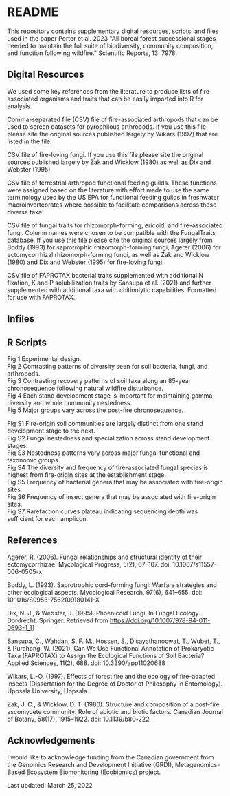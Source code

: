 # README

This repository contains supplementary digital resources, scripts, and files used in the paper Porter et al. 2023 "All boreal forest successional stages needed to maintain the full suite of biodiversity, community composition, and function following wildfire." Scientific Reports, 13: 7978.

## Digital Resources

We used some key references from the literature to produce lists of fire-associated organisms and traits that can be easily imported into R for analysis.

Comma-separated file (CSV) file of fire-associated arthropods that can be used to screen datasets for pyrophilous arthropods.  If you use this file please site the original sources published largely by Wikars (1997) that are listed in the file.  

CSV file of fire-loving fungi.  If you use this file please site the original sources published largely by Zak and Wicklow (1980) as well as Dix and Webster (1995). 

CSV file of terrestrial arthropod functional feeding guilds.  These functions were assigned based on the literature with effort made to use the same terminology used by the US EPA for functional feeding guilds in freshwater macroinvertebrates where possible to facilitate comparisons across these diverse taxa.

CSV file of fungal traits for rhizomorph-forming, ericoid, and fire-associated fungi.  Column names were chosen to be compatible with the FungalTraits database.  If you use this file please cite the original sources largely from Boddy (1993) for saprotrophic rhizomorph-forming fungi,  Agerer (2006) for ectomycorrhizal rhizomorph-forming fungi, as well as Zak and Wicklow (1980) and Dix and Webster (1995) for fire-loving fungi.

CSV file of FAPROTAX bacterial traits supplemented with additional N fixation, K and P solubilization traits by Sansupa et al. (2021) and further supplemented with additional taxa with chitinolytic capabilities.  Formatted for use with FAPROTAX.

## Infiles



## R Scripts


Fig 1 Experimental design.  
Fig 2 Contrasting patterns of diversity seen for soil bacteria, fungi, and arthropods.  
Fig 3 Contrasting recovery patterns of soil taxa along an 85-year chronosequence following natural wildfire disturbance.  
Fig 4 Each stand development stage is important for maintaining gamma diversity and whole community nestedness.  
Fig 5 Major groups vary across the post-fire chronosequence.  

Fig S1 Fire-origin soil communities are largely distinct from one stand development stage to the next.  
Fig S2 Fungal nestedness and specialization across stand development stages.  
Fig S3 Nestedness patterns vary across major fungal functional and taxonomic groups.  
Fig S4 The diversity and frequency of fire-associated fungal species is highest from fire-origin sites at the establishment stage.  
Fig S5 Frequency of bacterial genera that may be associated with fire-origin sites.  
Fig S6 Frequency of insect genera that may be associated with fire-origin sites.  
Fig S7 Rarefaction curves plateau indicating sequencing depth was sufficient for each amplicon.  


## References

Agerer, R. (2006). Fungal relationships and structural identity of their ectomycorrhizae. Mycological Progress, 5(2), 67–107. doi: 10.1007/s11557-006-0505-x

Boddy, L. (1993). Saprotrophic cord-forming fungi: Warfare strategies and other ecological aspects. Mycological Research, 97(6), 641–655. doi: 10.1016/S0953-7562(09)80141-X

Dix, N. J., & Webster, J. (1995). Phoenicoid Fungi. In Fungal Ecology. Dordrecht: Springer. Retrieved from https://doi.org/10.1007/978-94-011-0693-1_11

Sansupa, C., Wahdan, S. F. M., Hossen, S., Disayathanoowat, T., Wubet, T., & Purahong, W. (2021). Can We Use Functional Annotation of Prokaryotic Taxa (FAPROTAX) to Assign the Ecological Functions of Soil Bacteria? Applied Sciences, 11(2), 688. doi: 10.3390/app11020688

Wikars, L.-O. (1997). Effects of forest fire and the ecology of fire-adapted insects (Dissertation for the Degree of Doctor of Philosophy in Entomology). Uppsala University, Uppsala.

Zak, J. C., & Wicklow, D. T. (1980). Structure and composition of a post-fire ascomycete community: Role of abiotic and biotic factors. Canadian Journal of Botany, 58(17), 1915–1922. doi: 10.1139/b80-222


## Acknowledgements

I would like to acknowledge funding from the Canadian government from the Genomics Research and Development Initiative (GRDI), Metagenomics-Based Ecosystem Biomonitoring (Ecobiomics) project.

Last updated: March 25, 2022
